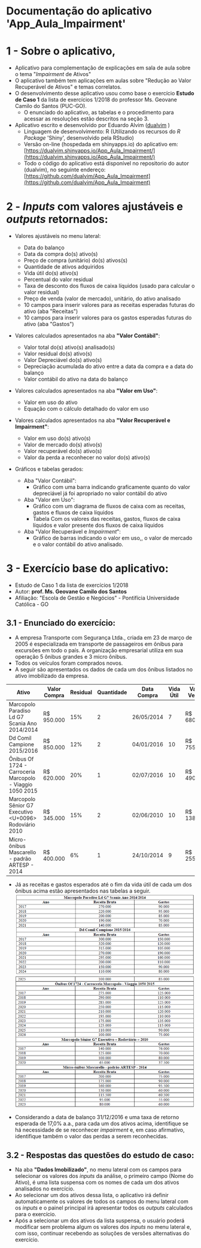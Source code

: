# Documentação do aplicativo **'App_Aula_Impairment'**        
# 1 - Sobre o aplicativo,      
 - Aplicativo para complementação de explicações em sala de aula sobre o tema "*Impairment* de Ativos"       
 - O aplicativo também tem aplicações em aulas sobre "Redução ao Valor Recuperável de Ativos" e temas correlatos.     
 - O desenvolvimento desse aplicativo usou como base o exercício **Estudo de Caso 1** da lista de exercícios 1/2018 do professor Ms. Geovane Camilo do Santos (PUC-GO).            
	- O enunciado do aplicativo, as tabelas e o procedimento para acessar as resoluções estão descritos na seção 3.         
 - Aplicativo escrito e desenvolvido por Eduardo Alvim ([dualvim](https://github.com/dualvim/) )     
	- Linguagem de desenvolvimento: R (Utilizando os recursos do *R Package* 'Shiny', desenvolvido pela RStudio)        
	- Versão on-line (hospedada em shinyapps.io) do aplicativo em: [https://dualvim.shinyapps.io/App_Aula_Impairment/](https://dualvim.shinyapps.io/App_Aula_Impairment/)       
	- Todo o código do aplicativo está disponível no repositorio do autor (dualvim), no seguinte endereço: [https://github.com/dualvim/App_Aula_Impairment](https://github.com/dualvim/App_Aula_Impairment)        
      

# 2 - *Inputs* com valores ajustáveis e *outputs* retornados:    
 - Valores ajustáveis no menu lateral:       
	- Data do balanço    
	- Data da compra do(s) ativo(s)     
	- Preço de compra (unitário) do(s) ativos(s)      
	- Quantidade de ativos adquiridos     
	- Vida útil do(s) ativo(s)     
	- Percentual do valor residual    
	- Taxa de desconto dos fluxos de caixa líquidos (usado para calcular o valor residual)     
	- Preço de venda (valor de mercado), unitário, do ativo analisado     
	- 10 campos para inserir valores para as receitas esperadas futuras do ativo (aba "Receitas")      
	- 10 campos para inserir valores para os gastos esperadas futuras do ativo (aba "Gastos")     
       
 
 - Valores calculados apresentados na aba **"Valor Contábil"**:      
	- Valor total do(s) ativo(s) analisado(s)     
	- Valor residual do(s) ativo(s)         
	- Valor Depreciável do(s) ativo(s)        
	- Depreciação acumulada do ativo entre a data da compra e a data do balanço      
	- Valor contábil do ativo na data do balanço       
	

 - Valores calculados apresentados na aba **"Valor em Uso"**:       
	- Valor em uso do ativo     
	- Equação com o cálculo detalhado do valor em uso     
           

 - Valores calculados apresentados na aba **"Valor Recuperável e Impairment"**:       
	- Valor em uso do(s) ativo(s)        
	- Valor de mercado do(s) ativo(s)      
	- Valor recuperável do(s) ativo(s)        
	- Valor da perda a reconhecer no valor do(s) ativo(s)         
        

 - Gráficos e tabelas gerados:       
	- Aba "Valor Contábil":     
		- Gráfico com uma barra indicando graficamente quanto do valor depreciável já foi apropriado no valor contábil do ativo       
	- Aba "Valor em Uso":      
		- Gráfico com um diagrama de fluxos de caixa com as receitas, gastos e fluxos de caixa líquidos      
		- Tabela Com os valores das receitas, gastos, fluxos de caixa líquidos e valor presente dos fluxos de caixa líquidos     
	- Aba "Valor Recuperável e *Impairment*":      
		- Gráfico de barras indicando o valor em uso,, o valor de mercado e o valor contábil do ativo analisado.     
            

# 3 - Exercício base do aplicativo:       
 - Estudo de Caso 1 da lista de exercícios 1/2018    
 - Autor: **prof. Ms. Geovane Camilo dos Santos**      
 - Afiliação: "Escola de Gestão e Negócios" - Pontifícia Universidade Católica - GO                        
         
	 
## 3.1 - Enunciado do exercício:
 - A empresa Transporte com Segurança Ltda., criada em 23 de março de 2005 é especializada em transporte de passageiros em ônibus para excursões em todo o país. A organização empresarial utiliza em sua operação 5 ônibus grandes e 3 micro ônibus.       
 - Todos os veículos foram comprados novos.    
 - A seguir são apresentados os dados de cada um dos ônibus listados no ativo imobilizado da empresa.           
       

Ativo |	Valor Compra |	Residual | Quantidade |	Data Compra | Vida Útil | Valor Venda
----- | ----- | ----- | ----- | ----- | ----- | -----
Marcopolo Paradiso Ld G7 Scania Ano 2014/2014 | R$ 950.000 | 15% | 2 | 26/05/2014 | 7 | R$ 680.000
Dd Comil Campione 2015/2016 | R$ 850.000 | 12% | 2 | 04/01/2016 | 10 | R$ 755.000
Ônibus Of 1724 - Carroceria Marcopolo - Viaggio 1050 2015 | R$ 620.000 | 20% | 1 | 02/07/2016 | 10 | R$ 490.000
Marcopolo Sênior G7 Executivo <U+0096> Rodoviário 2010 | R$ 345.000 | 15% | 2 | 02/06/2010 | 10 | R$ 138.500
Micro-ônibus Mascarello - padrão ARTESP - 2014 | R$ 400.000 | 6% | 1 | 24/10/2014 | 9 | R$ 255.000


 - Já as receitas e gastos esperados até o fim da vida útil de cada um dos ônibus acima estão apresentados nas tabelas a seguir.      
![Quadro2](Quadro02_EC1.PNG)                
![Quadro3](Quadro03_EC1.PNG)                 
           

 - Considerando a data de balanço 31/12/2016 e uma taxa de retorno esperada de 17,0% a.a., para cada um dos ativos acima, identifique se há necessidade de se reconhecer *impairment* e, em caso afirmativo, identifique também o valor das perdas a serem reconhecidas.        
	
	
## 3.2 - Respostas das questões do estudo de caso:      
 - Na aba **"Dados Imobilizado"**, no menu lateral com os campos para selecionar os valores dos *inputs* da análise, o primeiro campo (Nome do Ativo), é uma lista suspensa com os nomes de cada um dos ativos analisados no exercício.      
 - Ao selecionar um dos ativos dessa lista, o aplicativo irá definir automaticamente os valores de todos os campos do menu lateral com os *inputs* e o painel principal irá apresentar todos os *outputs* calculados para o exercício.       
 - Após a selecionar um dos ativos da lista suspensa, o usuário poderá modificar sem problema algum os valores dos *inputs* no menu lateral e, com isso, continuar recebendo as soluções de versões alternativas do exercício.     
           
